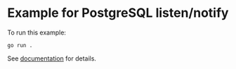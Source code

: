 # Example for PostgreSQL listen/notify

To run this example:

```shell
go run .
```

See [documentation](https://bun.uptrace.dev/postgres/listen-notify.html) for details.
